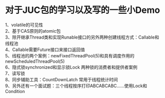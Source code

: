 # 对于JUC包的学习以及写的一些小Demo
1、volatile的可见性  
2、基于CAS原则的atomic包  
3、除开继承Thread类和实现Runable接口的另外两种创建线程方式：Callable和线程池  
4、Callable需要Future接口来接口返回值  
5、线程池的两个案例：newFixedThreadPool(5)和具有调度作用的newScheduledThreadPool(5)  
6、隐式锁synchronized和显示锁Lock 两种锁的消费者和提供者案例  
7、读写锁  
8、同步辅助工具：CountDownLatch  常用于线程统计时间  
9、另外还有一个面试题：三个线程按序打印ABCABCABC......使用Lock和Condition  
